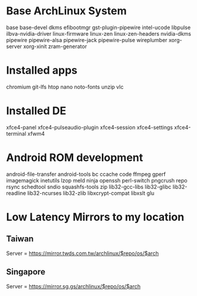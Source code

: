 # Base ArchLinux System
base
base-devel
dkms
efibootmgr
gst-plugin-pipewire
intel-ucode
libpulse
ilbva-nvidia-driver
linux-firmware
linux-zen
linux-zen-headers
nvidia-dkms
pipewire
pipewire-alsa
pipewire-jack
pipewire-pulse
wireplumber
xorg-server
xorg-xinit
zram-generator

# Installed apps
chromium
git-lfs
htop
nano
noto-fonts
unzip
vlc

# Installed DE
xfce4-panel
xfce4-pulseaudio-plugin
xfce4-session
xfce4-settings
xfce4-terminal
xfwm4

# Android ROM development
android-file-transfer
android-tools
bc
ccache
code
ffmpeg
gperf
imagemagick
inetutils
lzop
meld
ninja
openssh
perl-switch
pngcrush
repo
rsync
schedtool
sndio
squashfs-tools
zip
lib32-gcc-libs
lib32-glibc
lib32-readline
lib32-ncurses
lib32-zlib
libxcrypt-compat
libxslt
glu

# Low Latency Mirrors to my location
## Taiwan
Server = https://mirror.twds.com.tw/archlinux/$repo/os/$arch

## Singapore
Server = https://mirror.sg.gs/archlinux/$repo/os/$arch
